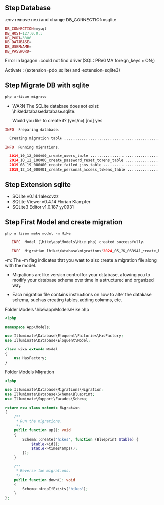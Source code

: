 
## Step Database

.env remove next and change DB_CONNECTION=sqlite

```php 
DB_CONNECTION=mysql
DB_HOST=127.0.0.1
DB_PORT=3306
DB_DATABASE=
DB_USERNAME=
DB_PASSWORD=
```

Error in lagagon : could not find driver (SQL: PRAGMA foreign_keys = ON;)

Activate : (extension=pdo_sqlite) and (extension=sqlite3)

## Step Migrate DB with sqlite

```php 
php artisan migrate
```
- WARN  The SQLite database does not exist: \hike\database\database.sqlite.

  Would you like to create it? (yes/no) [no]
  yes

```php 
INFO  Preparing database.

  Creating migration table ................................................................................. 14ms DONE

INFO  Running migrations.

  2014_10_12_000000_create_users_table ..................................................................... 12ms DONE
  2014_10_12_100000_create_password_reset_tokens_table ...................................................... 6ms DONE
  2019_08_19_000000_create_failed_jobs_table ............................................................... 14ms DONE
  2019_12_14_000001_create_personal_access_tokens_table .................................................... 23ms DONE
```

## Step Extension sqlite

- SQLite v0.14.1 alexcvzz
- SQLite Viewer v0.4.14 Florian Klampfer
- SQLite3 Editor v1.0.187 yy0931

## Step First Model and create migration

```php 
php artisan make:model -m Hike

   INFO  Model [\hike\app\Models\Hike.php] created successfully.

   INFO  Migration [hike\database\migrations/2024_05_26_063941_create_hikes_table.php] created successfully.

```
-m: The -m flag indicates that you want to also create a migration file along with the model. 

- Migrations are like version control for your database, allowing you to modify your database schema over time in a structured and organized way. 

- Each migration file contains instructions on how to alter the database schema, such as creating tables, adding columns, etc.


Folder Models \hike\app\Models\Hike.php


```php 
<?php

namespace App\Models;

use Illuminate\Database\Eloquent\Factories\HasFactory;
use Illuminate\Database\Eloquent\Model;

class Hike extends Model
{
    use HasFactory;
}

```
Folder Models Migration

```php 
<?php

use Illuminate\Database\Migrations\Migration;
use Illuminate\Database\Schema\Blueprint;
use Illuminate\Support\Facades\Schema;

return new class extends Migration
{
    /**
     * Run the migrations.
     */
    public function up(): void
    {
        Schema::create('hikes', function (Blueprint $table) {
            $table->id();
            $table->timestamps();
        });
    }

    /**
     * Reverse the migrations.
     */
    public function down(): void
    {
        Schema::dropIfExists('hikes');
    }
};


```
